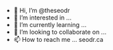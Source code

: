 - 👋 Hi, I’m @theseodr
- 👀 I’m interested in ...
- 🌱 I’m currently learning ...
- 💞️ I’m looking to collaborate on ...
- 📫 How to reach me ... seodr.ca

<!---
theseodr/theseodr is a ✨ special ✨ repository because its `README.md` (this file) appears on your GitHub profile.
You can click the Preview link to take a look at your changes.
--->
